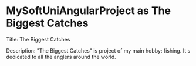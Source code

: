# MySoftUniAngularProject as The Biggest Catches

Title: The Biggest Catches

Description: "The  Biggest Catches" is project of my main hobby: fishing. It s dedicated to all the anglers around the world.
 
